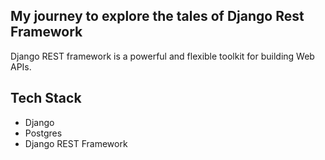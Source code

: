 ## My journey to explore the tales of Django Rest Framework
Django REST framework is a powerful and flexible toolkit for building Web APIs.

## Tech Stack

* Django
* Postgres
* Django REST Framework